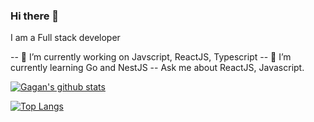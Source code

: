 ### Hi there 👋
I am a Full stack developer


-- 🔭 I’m currently working on Javscript, ReactJS, Typescript
-- 🌱 I’m currently learning Go and NestJS
-- Ask me about ReactJS, Javascript.


[![Gagan's github stats](https://github-readme-stats.vercel.app/api?username=pixxstudios&show_icons=true&theme=radical)](https://github.com/pixxstudios/github-readme-stats)

[![Top Langs](https://github-readme-stats.vercel.app/api/top-langs/?username=pixxstudios)](https://github.com/pixxstudios/github-readme-stats)
